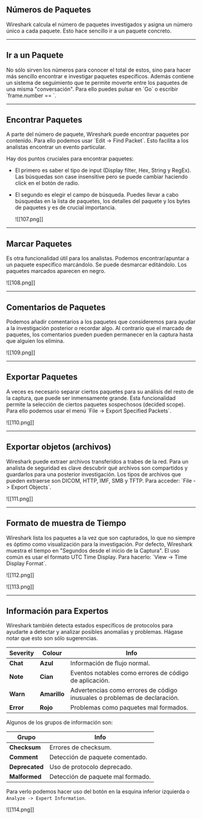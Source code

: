 <h2>Números de Paquetes</h2>
Wireshark calcula el número de paquetes investigados y asigna un número único a cada paquete. Esto hace sencillo ir a un paquete concreto.

--------------------
<h2>Ir a un Paquete</h2>
No sólo sirven los números para conocer el total de estos, sino para hacer más sencillo encontrar e investigar paquetes específicos. Además contiene un sistema de seguimiento que te permite moverte entre los paquetes de una misma "conversación". Para ello puedes pulsar en `Go` o escribir `frame.number == <número>`.

------------------
<h2>Encontrar Paquetes</h2>
A parte del número de paquete, Wireshark puede encontrar paquetes por contenido. Para ello podemos usar `Edit -> Find Packet`. Esto facilita a los analistas encontrar un evento particular.

Hay dos puntos cruciales para encontrar paquetes:

- El primero es saber el tipo de input (Display filter, Hex, String y RegEx). Las búsquedas son case insensitive pero se puede cambiar haciendo click en el botón de radio.
- El segundo es elegir el campo de búsqueda. Puedes llevar a cabo búsquedas en la lista de paquetes, los detalles del paquete y los bytes de paquetes y es de crucial importancia. 
  
  ![[107.png]]

-------------------
<h2>Marcar Paquetes</h2>
Es otra funcionalidad útil para los analistas. Podemos encontrar/apuntar a un paquete específico marcándolo. Se puede desmarcar editándolo. Los paquetes marcados aparecen en negro.

![[108.png]]

-------------------
<h2>Comentarios de Paquetes</h2>
Podemos añadir comentarios a los paquetes que consideremos para ayudar a la investigación posterior o recordar algo. Al contrario que el marcado de paquetes, los comentarios pueden pueden permanecer en la captura hasta que alguien los elimina.

![[109.png]]

------------------
<h2>Exportar Paquetes</h2>
A veces es necesario separar ciertos paquetes para su análisis del resto de la captura, que puede ser inmensamente grande. Esta funcionalidad permite la selección de ciertos paquetes sospechosos (decided scope). Para ello podemos usar el menú `File -> Export Specified Packets`.

![[110.png]]

-----------------
<h2>Exportar objetos (archivos)</h2>
Wireshark puede extraer archivos transferidos a trabes de la red. Para un analista de seguridad es clave descubrir qué archivos son compartidos y guardarlos para una posterior investigación. Los tipos de archivos que pueden extraerse son DICOM, HTTP, IMF, SMB y TFTP. Para acceder: `File -> Export Objects`.

![[111.png]]

-----------------
<h2>Formato de muestra de Tiempo</h2>
Wireshark lista los paquetes a la vez que son capturados, lo que no siempre es óptimo como visualización para la investigación. Por defecto, Wireshark muestra el tiempo en "Segundos desde el inicio de la Captura". El uso común es usar el formato UTC Time Display. Para hacerlo: `View -> Time Display Format`.

![[112.png]]

![[113.png]]

-----------------
<h2>Información para Expertos</h2>
Wireshark también detecta estados específicos de protocolos para ayudarte a detectar y analizar posibles anomalías y problemas. Hágase notar que esto son sólo sugerencias.

| **Severity** | **Colour**   | **Info**                                                                  |
| ------------ | ------------ | ------------------------------------------------------------------------- |
| **Chat**     | **Azul**     | Información de flujo normal.                                              |
| **Note**     | **Cian**     | Eventos notables como errores de código de aplicación.                    |
| **Warn**     | **Amarillo** | Advertencias como errores de código inusuales o problemas de declaración. |
| **Error**    | **Rojo**     | Problemas como paquetes mal formados.                                     |
Algunos de los grupos de información son:

| **Grupo**      | **Info**                          |
| -------------- | --------------------------------- |
| **Checksum**   | Errores de checksum.              |
| **Comment**    | Detección de paquete comentado.   |
| **Deprecated** | Uso de protocolo deprecado.       |
| **Malformed**  | Detección de paquete mal formado. |
Para verlo podemos hacer uso del botón en la esquina inferior izquierda o `Analyze -> Expert Information`.

![[114.png]]